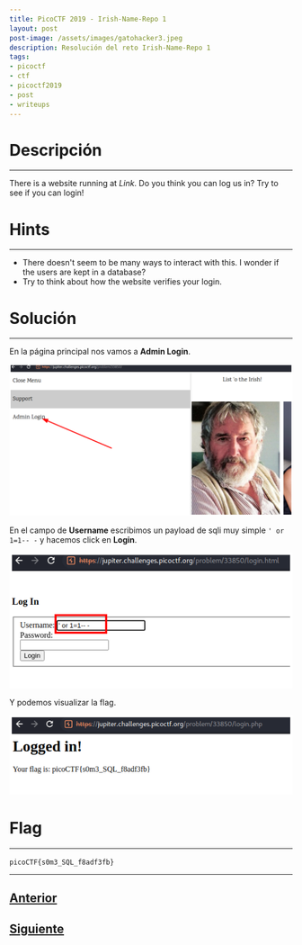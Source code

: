 ```yaml
---
title: PicoCTF 2019 - Irish-Name-Repo 1 
layout: post
post-image: /assets/images/gatohacker3.jpeg 
description: Resolución del reto Irish-Name-Repo 1 
tags:
- picoctf
- ctf
- picoctf2019
- post
- writeups
---
```

# Descripción
---

There is a website running at _Link_. Do you think you can log us in? Try to see if you can login!


# Hints
---

- There doesn't seem to be many ways to interact with this. I wonder if the users are kept in a database?
- Try to think about how the website verifies your login.


# Solución
---

En la página principal nos vamos a **Admin Login**.

![](/assets/images/images-picoctf-2019/irish-name-repo-1.png)

En el campo de **Username** escribimos un payload de sqli muy simple `' or 1=1-- -` y hacemos click en **Login**.

![](/assets/images/images-picoctf-2019/irish-name-repo-2.png)

Y podemos visualizar la flag.

![](/assets/images/images-picoctf-2019/irish-name-repo-3.png)


# Flag
---

`picoCTF{s0m3_SQL_f8adf3fb}`

---

## [Anterior](/blog/client-side-again)
## [Siguiente](/blog/Irish-Name-Repo-2)